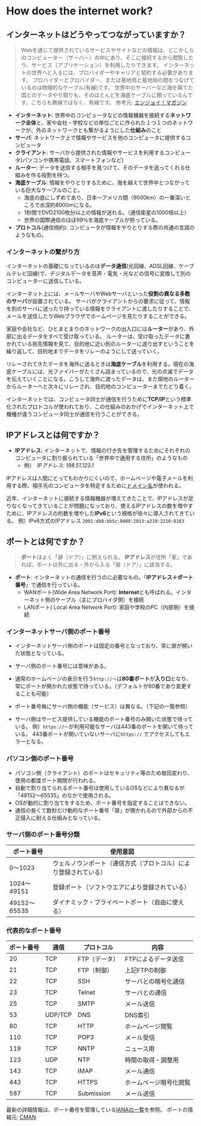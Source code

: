 # How does the internet work?

## インターネットはどうやってつながっていますか？

> Webを通じて提供されているサービスやサイトなどの情報は、どこかしらのコンピューター（サーバー）の中にあり、そこに接続するから閲覧したり、サービス（アプリケーション）を利用したりできます。
> インターネットの世界へと入るには、プロバイダーやキャリアと契約する必要があります。
> プロバイダーとプロバイダー、または基地局と基地局の間をつなげているのは物理的なケーブル(有線)です。
> 世界中のサーバーなど海を隔てた国とのデータやり取りも、そのほとんどを海底ケーブルに頼っているんです。こちらも無線ではなく、有線です。
参考元: [エンジョイ！マガジン](https://enjoy.sso.biglobe.ne.jp/archives/seabed_cable/)


- **インターネット**: 世界中のコンピュータなどの情報機器を接続する**ネットワーク全体**と、家や会社・学校などの単位ごとに作られた１つ１つのネットワークが、外のネットワークとも繋がるようにした**仕組み**のこと
- **サーバ**: ネットワーク上で情報やサービスを他のコンピュータに提供するコンピュータ
- **クライアント**: サーバから提供された情報やサービスを利用するコンピュータ(パソコンや携帯電話、スマートフォンなど)
- **ルーター**: データを送信する相手を見つけて、そのデータを送ってくれる仕組みを作る役割を持つ。
- **海底ケーブル**: 情報をやりとりするために、海を越えて世界中とつながっている巨大なケーブルのこと。
    - 海底の底にしずめてあり、日本～アメリカ間（9000km）の一番深いところで水深約8000ｍになる。
    - 1秒間でDVD2100枚分以上の情報が送れる。（通信衛星の1000倍以上）
    - 世界の国際通信のほぼ99％を海底ケーブルが担っている。
- **プロトコル**(通信規約): コンピュータが情報をやりとりする際の共通の言語のようなもの。

### インターネットの繋がり方

インターネットの基礎になっているのは**データ通信**(光回線、ADSL回線、ケーブルテレビ回線)で、デジタルデータを音声・電気・光などの信号に変換して別のコンピューターに送信している。

インターネット上には、メールサーバやWebサーバといった**役割の異なる多数のサーバ**が設置されている。
サーバがクライアントからの要求に従って、情報を別のサーバに送ったり持っている情報をクライアントに渡したりすることで、メールを送信したりWebブラウザでホームページを見たりすることができる。

家庭や会社など、ひとまとまりのネットワークの出入口には**ルーター**があり、外部に出るデータをすべて受け取っている。
ルーターは、受け取ったデータに書かれている宛先情報を見て、目的地に近い別のルーターに送り出すということを繰り返して、目的地までデータをリレーのようにして送っていく。

リレーされてきたデータを海外に送るときは**海底ケーブル**を利用する。現在の海底ケーブルには、光ファイバーがたくさん詰まっているので、光の点滅でデータを伝えていくことになる。こうして海外に渡ったデータは、また現地のルーターからルーターへと次々にリレーされ、目的地のコンピューターまでたどり着く。

インターネットでは、コンピュータ同士が通信を行うために**TCP/IP**という標準化されたプロトコルが使われており、この仕組みのおかげでインターネット上で機種が違うコンピュータ同士が通信を行うことができる。




## IPアドレスとは何ですか？

- **IPアドレス**: インターネットで、情報の行き先を管理するためにそれぞれのコンピュータに割り振られている「世界中で通用する住所」のようなもの
    - 例）　*IPアドレス: 198.51.123.1*

IPアドレスは人間にとってもわかりにくいので、ホームページや電子メールを利用する際、相手先のコンピュータを特定するために[ドメイン名](../whatIsDomainName)が使われる。

近年、インターネットに接続する情報機器が増えてきたことで、IPアドレスが足りなくなってきていることが問題になっており、使えるIPアドレスの数を増やすために、IPアドレスの桁数を増やした**IPv6**という規格が徐々に導入されてきている。
例）IPv6方式のIPアドレス `2001:db8:bb5c:8008:2013:a219:2210:8103`



## ポートとは何ですか？

> **ポート**はよく「扉（ドア）」に例えられる。
> **IPアドレス**が住所「家」であれば、ポートは外に出る・外から入る「扉（ドア）」に該当する。

- **ポート**: インターネットの通信を行うのに必要なもの。「**IPアドレス＋ポート番号**」で通信を行っている。
    - WANポート(Wide Area Network Port): **Internet**とも呼ばれる。インターネット側のケーブル（主にプロバイダ側）を接続
    - LANポート(
Local Area Network Port): 家庭や学校のPC（内部側）を接続

### インターネットサーバ側のポート番号
- インターネットサーバ側のポートは固定の番号となっており、常に扉が開いた状態となっている。
- サーバ側のポート番号には意味がある。
- 通常のホームページの表示を行う`http://～`は**80番ポート**が**入り口**となり、常にポートが開かれた状態で待っている。（デフォルトが80番であり変更することも可能）

- ポート番号毎にサーバ側の機能（サービス）は異なる。（下記の一覧参照）
- サーバ側はサービス提供している機能のポート番号のみ開いた状態で待っている。
    例）`https://～`が利用可能なサーバは443番のポートを開いて待っている。
    443番ポートが開いていないサーバに`https://` でアクセスしてもエラーとなる。

### パソコン側のポート番号
- パソコン側（クライアント）のポートはセキュリティ等のため毎回変わり、使用の都度ポート開閉が行われる。
- 自動で割り当てられるポート番号は使用しているOSなどにより異なるが「49152～65535」のなかで使用される。
- OSが動的に割り当てをするため、ポート番号を指定することはできない。
- 通信の長くて数秒だけ動的なポート番号「扉」が開かれるので外部からの不正侵入に耐える仕組みとなっている。


### サーバ側のポート番号分類

| ポート番号 | 使用意図 |
| --- | --- |
| 0～1023 | ウェルノウンポート（通信方式（プロトコル）により登録されている） |
| 1024～49151 | 登録ポート（ソフトウエアにより登録されている） |
| 49152～65535 | ダイナミック・プライベートポート（自由に使える） |

### 代表的なポート番号

| ポート番号 | 通信	| プロトコル | 内容 |
| --- | --- | --- | --- |
| 20 | TCP | FTP（データ） | FTPによるデータ送信 |
| 21 | TCP | FTP（制御） | 上記FTPの制御 |
| 22 | TCP | SSH | サーバとの暗号化通信 |
| 23 | TCP | Telnet | サーバとの通信 |
| 25 | TCP | SMTP | メール送信 |
| 53 | UDP/TCP | DNS | DNS索引 |
| 80 | TCP | HTTP | ホームページ閲覧 |
| 110 | TCP | POP3 | メール受信 |
| 119 | TCP | NNTP | ニュース用 |
| 123 | UDP | NTP | 時間の取得・調整用 |
| 143 | TCP | IMAP | メール通信 |
| 443 | TCP | HTTPS | ホームページ暗号化閲覧 |
| 587 | TCP | Submission | メール送信 |

最新の詳細情報は、ポート番号を管理している[IANAの一覧](https://www.iana.org/assignments/service-names-port-numbers/service-names-port-numbers.xhtml)を参照。
ポートの情報元: [CMAN](https://www.cman.jp/network/term/port/)